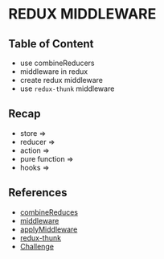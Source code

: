 # REDUX MIDDLEWARE

## Table of Content

- use combineReducers
- middleware in redux
- create redux middleware
- use `redux-thunk` middleware

## Recap

- store =>
- reducer =>
- action =>
- pure function =>
- hooks =>

## References

- [combineReduces](https://redux.js.org/api/combinereducers)
- [middleware](https://redux.js.org/understanding/history-and-design/middleware)
- [applyMiddleware](https://redux.js.org/api/applymiddleware)
- [redux-thunk](https://github.com/reduxjs/redux-thunk)
- [Challenge](https://docs.google.com/document/d/1BgInQ3VYIHssaAzroaHhyFvzDcnmutlYoZgsUE6qec0/edit)
